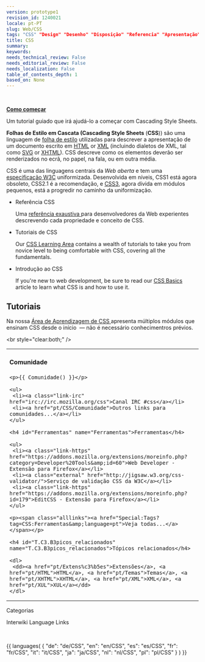 ```yaml
---
version: prototype1
revision_id: 1240021
locale: pt-PT
slug: Web/CSS
tags: "CSS" "Design" "Desenho" "Disposição" "Referencia" "Apresentação" "l10n:prioridade"
title: CSS
summary: 
keywords: 
needs_technical_review: False
needs_editorial_review: False
needs_localization: False
table_of_contents_depth: 1
based_on: None
---
```

<p>&nbsp;</p>

<div class="callout-box"><strong><a href="pt/CSS/Como_come%c3%a7ar">Como começar</a></strong>

<p>Um tutorial guiado que irá ajudá-lo a começar com Cascading Style Sheets.</p>
</div>

<div>
<p><strong>Folhas de Estilo em Cascata (Cascading Style Sheets</strong> (<strong>CSS</strong>)) são uma linguagem de <a href="/pt-PT/docs/Web/API/Folha_de_estilo">folha de estilo</a> utilizadas para descrever a apresentação de um documento escrito em <a href="/en-US/docs/HTML" title="HyperText Markup Language">HTML</a> or <a href="/en-US/docs/XML">XML</a> (incluindo dialetos de XML, tal como <a href="/en-US/docs/SVG">SVG</a> or <a href="/en-US/docs/XHTML">XHTML</a>). CSS descreve como os elementos deverão ser renderizados no ecrã, no papel, na fala, ou em outra média.</p>

<p>CSS é uma das linguagens centrais da <em>Web aberta</em> e tem uma <a class="external" href="http://w3.org/Style/CSS/#specs">especificação W3C</a> uniformizada. Desenvolvida em níveis, CSS1 está agora obsoleto, CSS2.1 é a recomendação, e <a href="/pt-PT/docs/Web/CSS/CSS3" title="CSS3">CSS3</a>, agora divida em módulos pequenos, está a progredir no caminho da uniformização.</p>
</div>

<section id="sect1">
<ul class="card-grid">
 <li><span>Referência CSS</span>

  <p>Uma <a href="/pt-PT/docs/Web/CSS/Refer%C3%AAncia_CSS">referência exaustiva </a>para desenvolvedores da Web experientes descrevendo cada propriedade e conceito de CSS.</p>
 </li>
 <li><span>Tutoriais de CSS</span>
  <p>Our <a href="/en-US/docs/Learn/CSS">CSS Learning Area</a> contains a wealth of tutorials to take you from novice level to being comfortable with CSS, covering all the fundamentals.</p>
 </li>
 <li><span>Introdução ao CSS</span>
  <p>If you're new to web development, be sure to read our <a href="/en-US/docs/Learn/Getting_started_with_the_web/CSS_basics">CSS Basics</a> article to learn what CSS is and how to use it.</p>
 </li>
</ul>

<div class="row topicpage-table">
<div class="section">
<h2 class="Documentation" id="Tutorials">Tutoriais</h2>

<p>Na nossa <a href="/pt-PT/docs/Learn/CSS">Área de Aprendizagem de CSS </a>apresenta múltiplos módulos que ensinam CSS desde o início&nbsp; — não é necessário conhecimentros prévios.</p>

<p><span class="comment">&lt;br style="clear:both;" /&gt;</span></p>

<table class="topicpage-table">
 <tbody>
  <tr>
   <td>
    <h4 id="Comunidade" name="Comunidade">Comunidade</h4>

    <p>{{ Comunidade() }}</p>

    <ul>
     <li><a class="link-irc" href="irc://irc.mozilla.org/css">Canal IRC #css</a></li>
     <li><a href="pt/CSS/Comunidade">Outros links para comunidades...</a></li>
    </ul>

    <h4 id="Ferramentas" name="Ferramentas">Ferramentas</h4>

    <ul>
     <li><a class="link-https" href="https://addons.mozilla.org/extensions/moreinfo.php?category=Developer%20Tools&amp;id=60">Web Developer - Extensão para Firefox</a></li>
     <li><a class="external" href="http://jigsaw.w3.org/css-validator/">Serviço de validação CSS da W3C</a></li>
     <li><a class="link-https" href="https://addons.mozilla.org/extensions/moreinfo.php?id=179">EditCSS - Extensão para Firefox</a></li>
    </ul>

    <p><span class="alllinks"><a href="Special:Tags?tag=CSS:Ferramentas&amp;language=pt">Veja todas...</a></span></p>

    <h4 id="T.C3.B3picos_relacionados" name="T.C3.B3picos_relacionados">Tópicos relacionados</h4>

    <dl>
     <dd><a href="pt/Extens%c3%b5es">Extensões</a>, <a href="pt/HTML">HTML</a>, <a href="pt/Temas">Temas</a>, <a href="pt/XHTML">XHTML</a>, <a href="pt/XML">XML</a>, <a href="pt/XUL">XUL</a></dd>
    </dl>
   </td>
  </tr>
 </tbody>
</table>

<p><span class="comment">Categorias</span></p>

<p><span class="comment">Interwiki Language Links</span></p>

<p>&nbsp;</p>

<p>{{ languages( { "de": "de/CSS", "en": "en/CSS", "es": "es/CSS", "fr": "fr/CSS", "it": "it/CSS", "ja": "ja/CSS", "nl": "nl/CSS", "pl": "pl/CSS" } ) }}</p>
</div>
</div>
</section>

